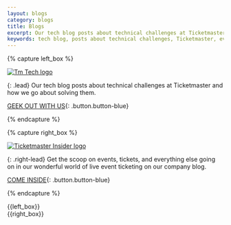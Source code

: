 ```yaml
---
layout: blogs
category: blogs
title: Blogs
excerpt: Our tech blog posts about technical challenges at Ticketmaster and how we go about solving them.
keywords: tech blog, posts about technical challenges, Ticketmaster, events, tickets
---
```



{% capture left_box %}

[![Tm Tech logo](/assets/img/blogs/tm-tech-logo.svg)](http://tech.ticketmaster.com)

{: .lead}
Our tech blog posts about technical challenges at Ticketmaster and how we go about solving them.

[GEEK OUT WITH US](http://tech.ticketmaster.com){: .button.button-blue}

{% endcapture %}


{% capture right_box %}

[![Ticketmaster Insider logo](/assets/img/blogs/ticketmaster-insider-logo.svg)](http://insider.ticketmaster.com)

{: .right-lead}
Get the scoop on events, tickets, and everything else going on in our wonderful world of live event ticketing on our company blog.

[COME INSIDE](http://insider.ticketmaster.com){: .button.button-blue}

{% endcapture %}

<div class="row row-blogs">
    <div class="row-container row-container-blogs">
<div class="col-xs-12 box-left" markdown="1">
{{left_box}}
</div>
<div class="col-xs-12 box-right" markdown="1">
{{right_box}}
</div>
     </div>
</div>
